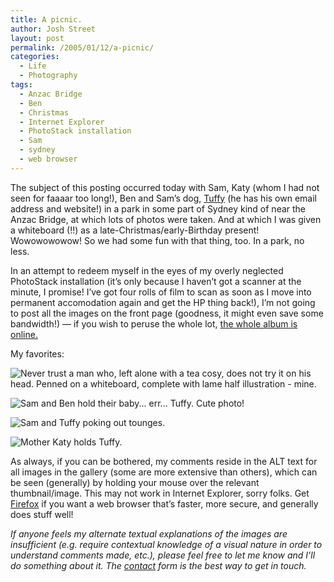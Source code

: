 ```yaml
---
title: A picnic.
author: Josh Street
layout: post
permalink: /2005/01/12/a-picnic/
categories:
  - Life
  - Photography
tags:
  - Anzac Bridge
  - Ben
  - Christmas
  - Internet Explorer
  - PhotoStack installation
  - Sam
  - sydney
  - web browser
---
```

The subject of this posting occurred today with Sam, Katy (whom I had not seen for faaaar too long!), Ben and Sam&#8217;s dog, [Tuffy][1] (he has his own email address and website!) in a park in some part of Sydney kind of near the Anzac Bridge, at which lots of photos were taken. And at which I was given a whiteboard (!!) as a late-Christmas/early-Birthday present! Wowowowowow! So we had some fun with that thing, too. In a park, no less.

In an attempt to redeem myself in the eyes of my overly neglected PhotoStack installation (it&#8217;s only because I haven&#8217;t got a scanner at the minute, I promise! I&#8217;ve got four rolls of film to scan as soon as I move into permanent accomodation again and get the HP thing back!), I&#8217;m not going to post all the images on the front page (goodness, it might even save some bandwidth!) &#8212; if you wish to peruse the whole lot, [the whole album is online.][2]

My favorites:

![Never trust a man who, left alone with a tea cosy, does not try it on his head.  Penned on a whiteboard, complete with lame half illustration - mine.][3]

![Sam and Ben hold their baby... err... Tuffy.  Cute photo!][4]

![Sam and Tuffy poking out tounges.][5]

![Mother Katy holds Tuffy.][6]

As always, if you can be bothered, my comments reside in the ALT text for all images in the gallery (some are more extensive than others), which can be seen (generally) by holding your mouse over the relevant thumbnail/image. This may not work in Internet Explorer, sorry folks. Get [Firefox][7] if you want a web browser that&#8217;s faster, more secure, and generally does stuff well!

*If anyone feels my alternate textual explanations of the images are insufficient (e.g. require contextual knowledge of a visual nature in order to understand comments made, etc.), please feel free to let me know and I&#8217;ll do something about it. The [contact][8] form is the best way to get in touch.*

 [1]: http://www.puppy-man.info/
 [2]: /photostack/album/picnicjan05/
 [3]: /photostack/images/picnicjan05/09.jpg
 [4]: /photostack/images/picnicjan05/15.jpg
 [5]: /photostack/images/picnicjan05/16.jpg
 [6]: /photostack/images/picnicjan05/17.jpg
 [7]: http://getfirefox.com/
 [8]: /contact/